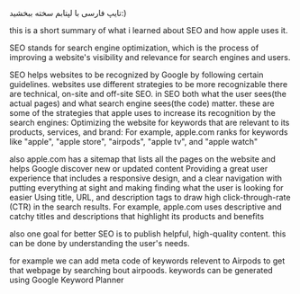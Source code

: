 تایپ فارسی با لپتابم سخته ببخشید:)

this is a short summary of what i learned about SEO and how apple uses it.

SEO stands for search engine optimization, which is the process of improving a website's visibility and relevance for search engines and users.

SEO helps websites to be recognized by Google by following certain guidelines.
websites use different strategies to be more recognizable
there are technical, on-site and off-site SEO.
in SEO both what the user sees(the actual pages) and what search engine sees(the code) matter.
these are some of the strategies that apple uses to increase its recognition by the search engines:
Optimizing the website for keywords that are relevant to its products, services, and brand:
For example, apple.com ranks for keywords like "apple", "apple store", "airpods", "apple tv", and "apple watch" 

also apple.com has a sitemap that lists all the pages on the website and helps Google discover new or updated content
Providing a great user experience that includes a responsive design, and a clear navigation with putting everything at sight and making finding what the user is looking for easier
Using title, URL, and description tags to draw high click-through-rate (CTR) in the search results.
For example, apple.com uses descriptive and catchy titles and descriptions that highlight its products and benefits

also one goal for better SEO is to publish helpful, high-quality content. this can be done by understanding the user's needs.


for example we can add meta code of keywords relevent to Airpods to get that webpage by searching bout airpoods.
keywords can be generated using Google Keyword Planner
<meta name="keywords" content="AirPods Pro, AirPods Pro review, AirPods Pro deals, best wireless earbuds, noise cancelling earbuds">
